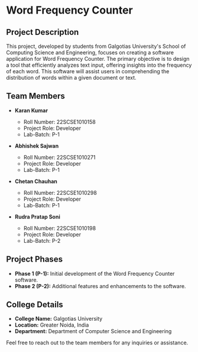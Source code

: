 # Word Frequency Counter

## Project Description
This project, developed by students from Galgotias University's School of Computing Science and Engineering, focuses on creating a software application for Word Frequency Counter. The primary objective is to design a tool that efficiently analyzes text input, offering insights into the frequency of each word. This software will assist users in comprehending the distribution of words within a given document or text.

## Team Members
- **Karan Kumar**
  - Roll Number: 22SCSE1010158
  - Project Role: Developer
  - Lab-Batch: P-1

- **Abhishek Sajwan**
  - Roll Number: 22SCSE1010271
  - Project Role: Developer
  - Lab-Batch: P-1

- **Chetan Chauhan**
  - Roll Number: 22SCSE1010298
  - Project Role: Developer
  - Lab-Batch: P-1

- **Rudra Pratap Soni**
  - Roll Number: 22SCSE1010198
  - Project Role: Developer
  - Lab-Batch: P-2

## Project Phases
- **Phase 1 (P-1):** Initial development of the Word Frequency Counter software.
- **Phase 2 (P-2):** Additional features and enhancements to the software.

## College Details
- **College Name:** Galgotias University
- **Location:** Greater Noida, India
- **Department:** Department of Computer Science and Engineering


Feel free to reach out to the team members for any inquiries or assistance.
